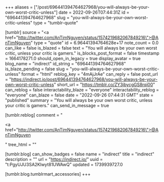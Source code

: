 +++
aliases = ["/post/696441394764627968/you-will-always-be-your-own-worst-critic-unless"]
date = 2022-09-26T07:44:31Z
id = "696441394764627968"
slug = "you-will-always-be-your-own-worst-critic-unless"
type = "tumblr-quote"

[tumblr]
source = "<a href=\"http://twitter.com/AnTimNguyen/status/1574219682067849216\">@AnTimNguyen</a>"
type = "quote"
id = 6.96441394764628e+17
note_count = 0.0
can_like = false
is_blazed = false
text = "You will always be your own worst critic, unless your critic is gamers."
is_blocks_post_format = false
timestamp = 1664178271.0
should_open_in_legacy = true
display_avatar = true
blog_name = "indirect"
id_string = "696441394764627968"
is_blaze_pending = false
slug = "you-will-always-be-your-own-worst-critic-unless"
format = "html"
reblog_key = "4mAjJrAe"
can_reply = false
post_url = "https://indirect.io/post/696441394764627968/you-will-always-be-your-own-worst-critic-unless"
short_url = "https://tmblr.co/ZY3jbycgGS8rqi00"
can_reblog = false
interactability_blaze = "everyone"
interactability_reblog = "everyone"
can_blaze = false
date = "2022-09-26 07:44:31 GMT"
state = "published"
summary = "You will always be your own worst critic, unless your critic is gamers."
can_send_in_message = true

[tumblr.reblog]
comment = "<p><a href=\"http://twitter.com/AnTimNguyen/status/1574219682067849216\">@AnTimNguyen</a></p>"
tree_html = ""

[tumblr.blog]
can_show_badges = false
name = "indirect"
title = "indirect"
description = ""
url = "https://indirect.io/"
uuid = "t:PgyUJU3SA2Klwyt81UWAwQ"
updated = 1739939727.0

[tumblr.blog.tumblrmart_accessories]
+++
